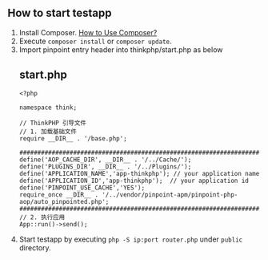 ## How to start testapp
1. Install Composer. [How to Use Composer?](https://getcomposer.org/doc/00-intro.md)
2. Execute `composer install` or `composer update`.
3. Import pinpoint entry header into thinkphp/start.php as below
    ## start.php
    ```
    <?php

    namespace think;

    // ThinkPHP 引导文件
    // 1. 加载基础文件
    require __DIR__ . '/base.php';

    ###################################################################
    define('AOP_CACHE_DIR', __DIR__ . '/../Cache/');
    define('PLUGINS_DIR', __DIR__ . '/../Plugins/');
    define('APPLICATION_NAME','app-thinkphp'); // your application name
    define('APPLICATION_ID','app-thinkphp');  // your application id
    define('PINPOINT_USE_CACHE','YES');
    require_once __DIR__ . '/../vendor/pinpoint-apm/pinpoint-php-aop/auto_pinpointed.php';
    ###################################################################
    // 2. 执行应用
    App::run()->send();
    ```
4. Start testapp by executing `php -S ip:port router.php` under `public` directory.